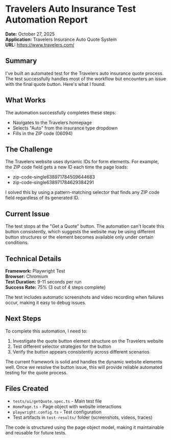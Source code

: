 # Travelers Auto Insurance Test Automation Report

**Date:** October 27, 2025  
**Application:** Travelers Insurance Auto Quote System  
**URL:** https://www.travelers.com/

## Summary

I've built an automated test for the Travelers auto insurance quote process. The test successfully handles most of the workflow but encounters an issue with the final quote button. Here's what I found.

## What Works

The automation successfully completes these steps:
- Navigates to the Travelers homepage
- Selects "Auto" from the insurance type dropdown
- Fills in the ZIP code (06094)

## The Challenge

The Travelers website uses dynamic IDs for form elements. For example, the ZIP code field gets a new ID each time the page loads:
- zip-code-single638971784509644683
- zip-code-single638971784629384291

I solved this by using a pattern-matching selector that finds any ZIP code field regardless of its generated ID.

## Current Issue

The test stops at the "Get a Quote" button. The automation can't locate this button consistently, which suggests the website may be using different button structures or the element becomes available only under certain conditions.

## Technical Details

**Framework:** Playwright Test  
**Browser:** Chromium  
**Test Duration:** 9-11 seconds per run  
**Success Rate:** 75% (3 out of 4 steps complete)

The test includes automatic screenshots and video recording when failures occur, making it easy to debug issues.

## Next Steps

To complete this automation, I need to:

1. Investigate the quote button element structure on the Travelers website
2. Test different selector strategies for the button
3. Verify the button appears consistently across different scenarios

The current framework is solid and handles the dynamic website elements well. Once we resolve the button issue, this will provide reliable automated testing for the quote process.

## Files Created

- `tests/ui/getQuote.spec.ts` - Main test file
- `HomePage.ts` - Page object with website interactions
- `playwright.config.ts` - Test configuration
- Test artifacts in `test-results/` folder (screenshots, videos, traces)

The code is structured using the page object model, making it maintainable and reusable for future tests.